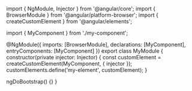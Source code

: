import { NgModule, Injector } from '@angular/core';
import { BrowserModule } from '@angular/platform-browser';
import { createCustomElement } from '@angular/elements';

import { MyComponent } from './my-component';

@NgModule({
  imports: [BrowserModule],
  declarations: [MyComponent],
  entryComponents: [MyComponent]
})
export class MyModule {
  constructor(private injector: Injector) {
    const customElement = createCustomElement(MyComponent, { injector });
    customElements.define('my-element', customElement);
  }

  ngDoBootstrap() {}
}
